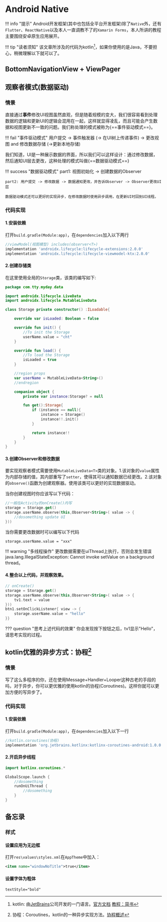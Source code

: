 # Android Native

!!! info "提示"
    Android开发框架(其中也包括全平台开发框架)除了`Native`外，还有`Flutter`、`ReactNative`以及本人一直调教不了的`Xamarin Forms`，本人所讲的教程主要围绕安卓原生应用展开。

!!! tip "读者须知"
    该文章所涉及的代码为kotlin[^1]，如果你使用的是Java，不要担心，稍微理解以下就可以了。

## BottomNavigationView + ViewPager


## 观察者模式(数据驱动)

### 情景

直接通过**事件**修改UI视图虽然直观，但是随着规模的变大，我们很容易看到处理数据的逻辑和更新UI的逻辑会混用在一起，这样就显得凌乱，而且可能会产生数据和视图更新不一致的问题。我们称处理的模式被称为{==事件驱动模式==}。

!!! fail "事件驱动模式"
    用户提交 -> 事件触发器 (-> 在UI树上传递事件) -> 更改视图 and 修改数据存储 (->更新本地存储)

我们知道，UI是一种展示数据的界面，所以我们可以这样设计：通过修改数据，然后通知UI层去更改，这种处理的模式叫做{==数据驱动模式==}

!!! success "数据驱动模式"
    part1: 视图初始化 -> 创建数据的Observer

    part2: 用户提交 -> 修改数据 -> 数据通知更改，并告诉Observer -> Observer更改UI层
    
    数据驱动模式还可以更好的实现异步，在修改数据时使用异步调用，在更新UI时回到UI线程。

### 代码实现

#### 1.安装依赖

打开`build.gradle(Module:app)`，在`dependencies`加入以下两行

```gradle
//viewModel(视图模型) includes(observer<T>)
implementation 'androidx.lifecycle:lifecycle-extensions:2.0.0'
implementation 'androidx.lifecycle:lifecycle-viewmodel-ktx:2.0.0'
```

#### 2.创建存储类

在这里使用全局的`Storage`类，该类的编写如下:

```kotlin
package com.tty.myday.data

import androidx.lifecycle.LiveData
import androidx.lifecycle.MutableLiveData

class Storage private constructor() :ILoadable{

    override var isLoaded: Boolean = false

    override fun init() {
        //To init the Storage
        userName.value = "cht"
    }

    override fun load() {
        //To load the Storage
        isLoaded = true
    }

    //region props
    var userName = MutableLiveData<String>()
    //endregion

    companion object {
        private var instance:Storage? = null

        fun get():Storage{
            if (instance == null){
                instance = Storage()
                instance!!.init()
            }

            return instance!!
        }
    }
}
```

#### 3.创建Observer和修改数据

要实现观察者模式需要使用`MutableLiveData<T>`类的对象。1.该对象的`value`属性为内部存储的值，其内部重写了`setter`，使得其可以通知数据已经更改。2.该对象的`observe()`函数为创建观察器。使用该类可以更好的实现数据驱动。

当你创建视图时你应该写以下代码：

```kotlin
//一般在Activity的onCreate()内写
storage = Storage.get()
storage.userName.observe(this,Observer<String>( value -> {
    //dosomething update UI
}))
```

当你需要更改数据时可以编写以下代码

```
storage.userName.value = "xxx"
```

!!! warning "多线程操作"
    更改数据需要在uiThread上执行，否则会发生错误java.lang.IllegalStateException: Cannot invoke setValue on a background thread。

#### 4.整合以上代码，并观察效果。

```kt
// onCreate()
storage = Storage.get()
storage.userName.observe(this,Observer<String>( value -> {
    tv1.text = value
}))
btn1.setOnClickListener{ view -> {
    storage.userName.value = "hello"
}}
```

??? question "思考上述代码的效果"
    你会发现按下按钮之后，tv1显示"Hello"，请思考实现的过程。

## kotlin优雅的异步方式：协程[^2]

### 情景

写了这么多程序的你，还在使用Message+Handler+Looper这种古老的手段的吗，对于异步，你可以更优雅的使用kotlin的协程(Coroutines)。这样你就可以更加方便的写异步了。

### 代码实现

#### 1.安装依赖

打开`build.gradle(Module:app)`，在`dependencies`加入以下一行

```gradle
//kotlin.coroutines(协程)
implementation 'org.jetbrains.kotlinx:kotlinx-coroutines-android:1.0.0'
```

#### 2.开启异步线程

```kt
import kotlinx.coroutines.*

GlobalScope.launch {
    //dosomething
    runOnUiThread {
        //dosomething
    }
}
```

## 备忘录

### 样式

#### 设置应用为无边框

打开`res\values\styles.xml`在`AppTheme`中加入：

```xml
<item name="windowNoTitle">true</item>
```

#### 设置字体为粗体

```
textStyle="bold"
```

[^1]: kotlin: 由[JetBrains](https://www.jetbrains.com/)公司开发的一门语言。[官方文档](https://kotlinlang.org/) [教程：简书](https://www.jianshu.com/p/f98dcd2da323)

[^2]: 协程：Coroutines，kotlin的一种异步实现方法。[协程概述](http://www.kotlincn.net/docs/reference/coroutines-overview.html)


